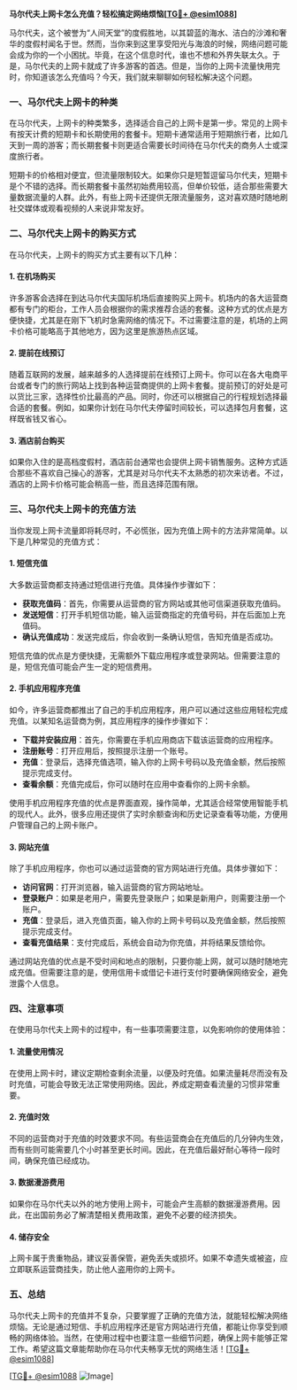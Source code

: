 **马尔代夫上网卡怎么充值？轻松搞定网络烦恼[[TG💪+ @esim1088](https://t.me/s/esim1088)]**

马尔代夫，这个被誉为“人间天堂”的度假胜地，以其碧蓝的海水、洁白的沙滩和奢华的度假村闻名于世。然而，当你来到这里享受阳光与海浪的时候，网络问题可能会成为你的一个小困扰。毕竟，在这个信息时代，谁也不想和外界失联太久。于是，马尔代夫的上网卡就成了许多游客的首选。但是，当你的上网卡流量快用完时，你知道该怎么充值吗？今天，我们就来聊聊如何轻松解决这个问题。

### 一、马尔代夫上网卡的种类

在马尔代夫，上网卡的种类繁多，选择适合自己的上网卡是第一步。常见的上网卡有按天计费的短期卡和长期使用的套餐卡。短期卡通常适用于短期旅行者，比如几天到一周的游客；而长期套餐卡则更适合需要长时间待在马尔代夫的商务人士或深度旅行者。

短期卡的价格相对便宜，但流量限制较大。如果你只是短暂逗留马尔代夫，短期卡是个不错的选择。而长期套餐卡虽然初始费用较高，但单价较低，适合那些需要大量数据流量的人群。此外，有些上网卡还提供无限流量服务，这对喜欢随时随地刷社交媒体或观看视频的人来说非常友好。

### 二、马尔代夫上网卡的购买方式

在马尔代夫，上网卡的购买方式主要有以下几种：

#### 1. 在机场购买

许多游客会选择在到达马尔代夫国际机场后直接购买上网卡。机场内的各大运营商都有专门的柜台，工作人员会根据你的需求推荐合适的套餐。这种方式的优点是方便快捷，尤其是在刚下飞机时急需网络的情况下。不过需要注意的是，机场的上网卡价格可能略高于其他地方，因为这里是旅游热点区域。

#### 2. 提前在线预订

随着互联网的发展，越来越多的人选择提前在线预订上网卡。你可以在各大电商平台或者专门的旅行网站上找到各种运营商提供的上网卡套餐。提前预订的好处是可以货比三家，选择性价比最高的产品。同时，你还可以根据自己的行程规划选择最合适的套餐。例如，如果你计划在马尔代夫停留时间较长，可以选择包月套餐，这样既省钱又省心。

#### 3. 酒店前台购买

如果你入住的是高档度假村，酒店前台通常也会提供上网卡销售服务。这种方式适合那些不喜欢自己操心的游客，尤其是对马尔代夫不太熟悉的初次来访者。不过，酒店的上网卡价格可能会稍高一些，而且选择范围有限。

### 三、马尔代夫上网卡的充值方法

当你发现上网卡流量即将耗尽时，不必慌张，因为充值上网卡的方法非常简单。以下是几种常见的充值方式：

#### 1. 短信充值

大多数运营商都支持通过短信进行充值。具体操作步骤如下：

- **获取充值码**：首先，你需要从运营商的官方网站或其他可信渠道获取充值码。
- **发送短信**：打开手机短信功能，输入运营商指定的充值号码，并在后面加上充值码。
- **确认充值成功**：发送完成后，你会收到一条确认短信，告知充值是否成功。

短信充值的优点是方便快捷，无需额外下载应用程序或登录网站。但需要注意的是，短信充值可能会产生一定的短信费用。

#### 2. 手机应用程序充值

如今，许多运营商都推出了自己的手机应用程序，用户可以通过这些应用轻松完成充值。以某知名运营商为例，其应用程序的操作步骤如下：

- **下载并安装应用**：首先，你需要在手机应用商店下载该运营商的应用程序。
- **注册账号**：打开应用后，按照提示注册一个账号。
- **充值**：登录后，选择充值选项，输入你的上网卡号码以及充值金额，然后按照提示完成支付。
- **查看余额**：充值完成后，你可以随时在应用中查看你的上网卡余额。

使用手机应用程序充值的优点是界面直观，操作简单，尤其适合经常使用智能手机的现代人。此外，很多应用还提供了实时余额查询和历史记录查看等功能，方便用户管理自己的上网卡账户。

#### 3. 网站充值

除了手机应用程序，你也可以通过运营商的官方网站进行充值。具体步骤如下：

- **访问官网**：打开浏览器，输入运营商的官方网站地址。
- **登录账户**：如果是老用户，需要先登录账户；如果是新用户，则需要注册一个账户。
- **充值**：登录后，进入充值页面，输入你的上网卡号码以及充值金额，然后按照提示完成支付。
- **查看充值结果**：支付完成后，系统会自动为你充值，并将结果反馈给你。

通过网站充值的优点是不受时间和地点的限制，只要你能上网，就可以随时随地完成充值。但需要注意的是，使用信用卡或借记卡进行支付时要确保网络安全，避免泄露个人信息。

### 四、注意事项

在使用马尔代夫上网卡的过程中，有一些事项需要注意，以免影响你的使用体验：

#### 1. 流量使用情况

在使用上网卡时，建议定期检查剩余流量，以便及时充值。如果流量耗尽而没有及时充值，可能会导致无法正常使用网络。因此，养成定期查看流量的习惯非常重要。

#### 2. 充值时效

不同的运营商对于充值的时效要求不同。有些运营商会在充值后的几分钟内生效，而有些则可能需要几个小时甚至更长时间。因此，在充值后最好耐心等待一段时间，确保充值已经成功。

#### 3. 数据漫游费用

如果你在马尔代夫以外的地方使用上网卡，可能会产生高额的数据漫游费用。因此，在出国前务必了解清楚相关费用政策，避免不必要的经济损失。

#### 4. 储存安全

上网卡属于贵重物品，建议妥善保管，避免丢失或损坏。如果不幸遗失或被盗，应立即联系运营商挂失，防止他人盗用你的上网卡。

### 五、总结

马尔代夫上网卡的充值并不复杂，只要掌握了正确的充值方法，就能轻松解决网络烦恼。无论是通过短信、手机应用程序还是官方网站进行充值，都能让你享受到顺畅的网络体验。当然，在使用过程中也要注意一些细节问题，确保上网卡能够正常工作。希望这篇文章能帮助你在马尔代夫畅享无忧的网络生活！[[TG💪+ @esim1088](https://t.me/s/esim1088)] 

[[TG💪+ @esim1088](https://t.me/s/esim1088) ![Image](https://i.postimg.cc/4NQfJmqS/Snipaste-2025-05-13-00-14-12.png)]